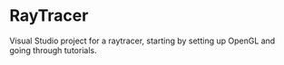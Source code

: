 RayTracer
=========

Visual Studio project for a raytracer, starting by setting up OpenGL and going through tutorials.
